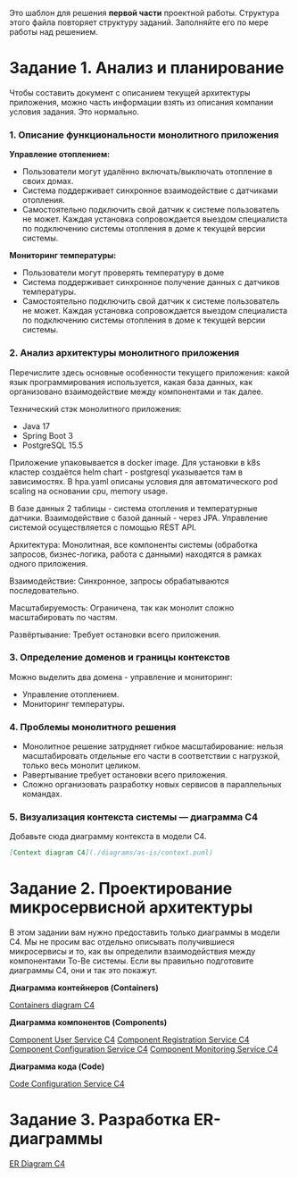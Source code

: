 Это шаблон для решения **первой части** проектной работы. Структура этого файла повторяет структуру заданий. Заполняйте его по мере работы над решением.

# Задание 1. Анализ и планирование

Чтобы составить документ с описанием текущей архитектуры приложения, можно часть информации взять из описания компании условия задания. Это нормально.

### 1. Описание функциональности монолитного приложения

**Управление отоплением:**

- Пользователи могут удалённо включать/выключать отопление в своих домах.
- Система поддерживает синхронное взаимодействие с датчиками отопления.
- Самостоятельно подключить свой датчик к системе пользователь не может. Каждая установка сопровождается выездом специалиста по подключению системы отопления в доме к текущей версии системы.

**Мониторинг температуры:**

- Пользователи могут проверять температуру в доме
- Система поддерживает синхронное получение данных с датчиков температуры.
- Самостоятельно подключить свой датчик к системе пользователь не может. Каждая установка сопровождается выездом специалиста по подключению системы отопления в доме к текущей версии системы.

### 2. Анализ архитектуры монолитного приложения

Перечислите здесь основные особенности текущего приложения: какой язык программирования используется, какая база данных, как организовано взаимодействие между компонентами и так далее.

Технический стэк монолитного приложения:
- Java 17
- Spring Boot 3
- PostgreSQL 15.5

Приложение упаковывается в docker image. Для установки в k8s кластер создаётся helm chart - postgresql указывается там в зависимостях. В hpa.yaml описаны условия для автоматического pod scaling на основании cpu, memory usage. 

В базе данных 2 таблицы - система отопления и температурные датчики.
Взаимодействие с базой данный - через JPA.
Управление системой осуществляется с помощью REST API.

Архитектура: 
Монолитная, все компоненты системы (обработка запросов, бизнес-логика, работа с данными) находятся в рамках одного приложения.

Взаимодействие: 
Синхронное, запросы обрабатываются последовательно.

Масштабируемость: 
Ограничена, так как монолит сложно масштабировать по частям.

Развёртывание: 
Требует остановки всего приложения.


### 3. Определение доменов и границы контекстов

Можно выделить два домена - управление и мониторинг:
- Управление отоплением.
- Мониторинг температуры.

### **4. Проблемы монолитного решения**

- Монолитное решение затрудняет гибкое масштабирование: нельзя масштабировать отдельные его части в соответствии с нагрузкой, только весь монолит целиком.
- Равертывание требует остановки всего приложения.
- Сложно организовать разработку новых сервисов в параллельных командах.


### 5. Визуализация контекста системы — диаграмма С4

Добавьте сюда диаграмму контекста в модели C4.

```markdown
[Context diagram С4](./diagrams/as-is/context.puml)
```

# Задание 2. Проектирование микросервисной архитектуры

В этом задании вам нужно предоставить только диаграммы в модели C4. Мы не просим вас отдельно описывать получившиеся микросервисы и то, как вы определили взаимодействия между компонентами To-Be системы. Если вы правильно подготовите диаграммы C4, они и так это покажут.

**Диаграмма контейнеров (Containers)**

[Containers diagram С4](./diagrams/to-be/container.puml)

**Диаграмма компонентов (Components)**

[Component User Service С4](./diagrams/to-be/component_user.puml)
[Component Registration Service С4](./diagrams/to-be/component_registration.puml)
[Component Configuration Service С4](./diagrams/to-be/component_configuration.puml)
[Component Monitoring Service С4](./diagrams/to-be/component_monitoring.puml)

**Диаграмма кода (Code)**

[Code Configuration Service С4](./diagrams/to-be/code.puml)

# Задание 3. Разработка ER-диаграммы

[ER Diagram С4](./diagrams/to-be/er.puml)
